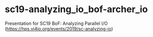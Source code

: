 # sc19-analyzing_io_bof-archer_io
Presentation for SC19 BoF: Analyzing Parallel I/O (https://hps.vi4io.org/events/2019/sc-analyzing-io)
